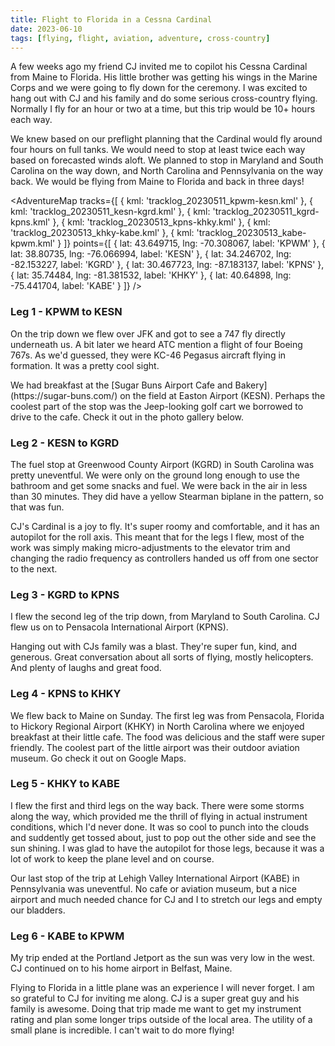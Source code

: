 ```yaml
---
title: Flight to Florida in a Cessna Cardinal
date: 2023-06-10
tags: [flying, flight, aviation, adventure, cross-country]
---
```


<script>
    import FlickrPhotoset from '$lib/components/FlickrPhotoset.svelte'
    import AdventureMap from '$lib/components/AdventureMap.svelte'
</script>

<p>A few weeks ago my friend CJ invited me to copilot his Cessna Cardinal from Maine to Florida. His little brother was getting his wings in the Marine Corps and we were going to fly down for the ceremony. I was excited to hang out with CJ and his family and do some serious cross-country flying. Normally I fly for an hour or two at a time, but this trip would be 10+ hours each way.</p>

<p>We knew based on our preflight planning that the Cardinal would fly around four hours on full tanks. We would need to stop at least twice each way based on forecasted winds aloft. We planned to stop in Maryland and South Carolina on the way down, and North Carolina and Pennsylvania on the way back. We would be flying from Maine to Florida and back in three days!</p>

<AdventureMap tracks={[ { kml: 'tracklog_20230511_kpwm-kesn.kml' }, { kml: 'tracklog_20230511_kesn-kgrd.kml' }, { kml: 'tracklog_20230511_kgrd-kpns.kml' }, { kml: 'tracklog_20230513_kpns-khky.kml' }, { kml: 'tracklog_20230513_khky-kabe.kml' }, { kml: 'tracklog_20230513_kabe-kpwm.kml' } ]} points={[ { lat: 43.649715, lng: -70.308067, label: 'KPWM' }, { lat: 38.80735, lng: -76.066994, label: 'KESN' }, { lat: 34.246702, lng: -82.153227, label: 'KGRD' }, { lat: 30.467723, lng: -87.183137, label: 'KPNS' }, { lat: 35.74484, lng: -81.381532, label: 'KHKY' }, { lat: 40.64898, lng: -75.441704, label: 'KABE' } ]} />

### Leg 1 - KPWM to KESN

<p>On the trip down we flew over JFK and got to see a 747 fly directly underneath us. A bit later we heard ATC mention a flight of four Boeing 767s. As we'd guessed, they were KC-46 Pegasus aircraft flying in formation. It was a pretty cool sight.</p>

<p>We had breakfast at the [Sugar Buns Airport Cafe and Bakery](https://sugar-buns.com/) on the field at Easton Airport (KESN). Perhaps the coolest part of the stop was the Jeep-looking golf cart we borrowed to drive to the cafe. Check it out in the photo gallery below.</p>

### Leg 2 - KESN to KGRD

<p>The fuel stop at Greenwood County Airport (KGRD) in South Carolina was pretty uneventful. We were only on the ground long enough to use the bathroom and get some snacks and fuel. We were back in the air in less than 30 minutes. They did have a yellow Stearman biplane in the pattern, so that was fun.</p>

<p>CJ's Cardinal is a joy to fly. It's super roomy and comfortable, and it has an autopilot for the roll axis. This meant that for the legs I flew, most of the work was simply making micro-adjustments to the elevator trim and changing the radio frequency as controllers handed us off from one sector to the next.</p>

### Leg 3 - KGRD to KPNS

<p>I flew the second leg of the trip down, from Maryland to South Carolina. CJ flew us on to Pensacola International Airport (KPNS).</p>

<p>Hanging out with CJs family was a blast. They're super fun, kind, and generous. Great conversation about all sorts of flying, mostly helicopters. And plenty of laughs and great food.</p>

### Leg 4 - KPNS to KHKY

<p>We flew back to Maine on Sunday. The first leg was from Pensacola, Florida to Hickory Regional Airport (KHKY) in North Carolina where we enjoyed breakfast at their little cafe. The food was delicious and the staff were super friendly. The coolest part of the little airport was their outdoor aviation museum. Go check it out on Google Maps.</p>

### Leg 5 - KHKY to KABE

<p>I flew the first and third legs on the way back. There were some storms along the way, which provided me the thrill of flying in actual instrument conditions, which I'd never done. It was so cool to punch into the clouds and suddently get tossed about, just to pop out the other side and see the sun shining. I was glad to have the autopilot for those legs, because it was a lot of work to keep the plane level and on course.</p>

<p>Our last stop of the trip at Lehigh Valley International Airport (KABE) in Pennsylvania was uneventful. No cafe or aviation museum, but a nice airport and much needed chance for CJ and I to stretch our legs and empty our bladders.</p>

### Leg 6 - KABE to KPWM

<p>My trip ended at the Portland Jetport as the sun was very low in the west. CJ continued on to his home airport in Belfast, Maine.</p>

<p>Flying to Florida in a little plane was an experience I will never forget. I am so grateful to CJ for inviting me along. CJ is a super great guy and his family is awesome. Doing that trip made me want to get my instrument rating and plan some longer trips outside of the local area. The utility of a small plane is incredible. I can't wait to do more flying!</p>

<FlickrPhotoset photoset_id="72177720308442527" />
